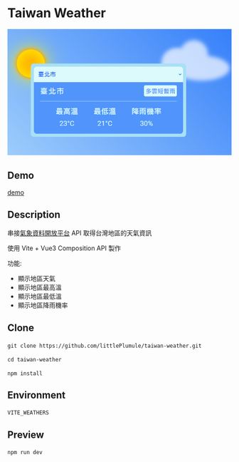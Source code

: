 # Taiwan Weather
![](./src/assets/taiwan-weather-img.PNG)

## Demo
[demo](https://littleplumule.github.io/taiwan-weather/)

## Description
串接[氣象資料開放平台](https://opendata.cwb.gov.tw/index) API 取得台灣地區的天氣資訊

使用 Vite + Vue3 Composition API 製作

功能:
- 顯示地區天氣
- 顯示地區最高溫
- 顯示地區最低溫
- 顯示地區降雨機率

## Clone
`git clone https://github.com/littlePlumule/taiwan-weather.git`

`cd taiwan-weather`

`npm install`

## Environment

`VITE_WEATHERS`

## Preview
`npm run dev`
